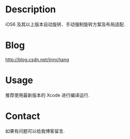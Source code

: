 # Description
iOS6 及其以上版本自动旋转、手动强制旋转方案及布局适配.

# Blog
http://blog.csdn.net/jinnchang

# Usage
推荐使用最新版本的 Xcode 进行编译运行.

# Contact
如果有问题可以给我博客留言.